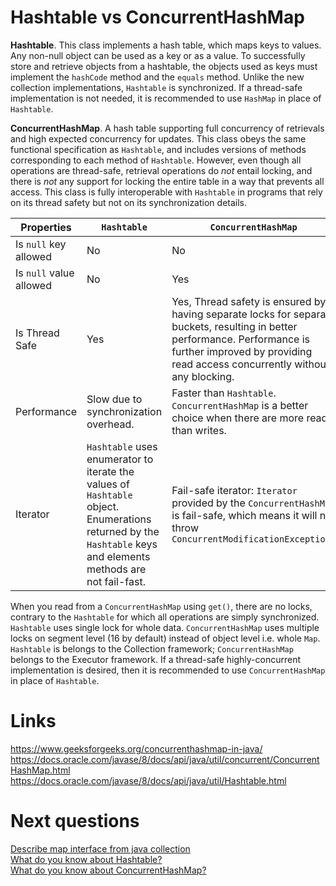 # Hashtable vs ConcurrentHashMap

**Hashtable**. This class implements a hash table, which maps keys to values. Any non-null object can be used as a key or as a value. To successfully store and retrieve objects from a hashtable, the objects used as keys must implement the `hashCode` method and the `equals` method. Unlike the new collection implementations, `Hashtable` is synchronized. If a thread-safe implementation is not needed, it is recommended to use `HashMap` in place of `Hashtable`.

**ConcurrentHashMap**. A hash table supporting full concurrency of retrievals and high expected concurrency for updates. This class obeys the same functional specification as `Hashtable`, and includes versions of methods corresponding to each method of `Hashtable`. However, even though all operations are thread-safe, retrieval operations do *not* entail locking, and there is *not* any support for locking the entire table in a way that prevents all access. This class is fully interoperable with `Hashtable` in programs that rely on its thread safety but not on its synchronization details.

| Properties | `Hashtable` | `ConcurrentHashMap` |
|---|---|---|
| Is `null` key allowed   |  No  |  No  |
| Is `null` value allowed  |  No  |  Yes  |
| Is Thread Safe  | Yes | Yes, Thread safety is ensured by having separate locks for separate buckets, resulting in better performance. Performance is further improved by providing read access concurrently without any blocking.  |
| Performance  | Slow due to synchronization overhead.  | Faster than `Hashtable`. `ConcurrentHashMap` is a better choice when there are more reads than writes. |
| Iterator | `Hashtable` uses enumerator to iterate the values of `Hashtable` object. Enumerations returned by the `Hashtable` keys and elements methods are not fail-fast.  | Fail-safe iterator: `Iterator` provided by the `ConcurrentHashMap` is fail-safe, which means it will not throw `ConcurrentModificationException.`  |

When you read from a `ConcurrentHashMap` using `get()`, there are no locks, contrary to the `Hashtable` for which all operations are simply synchronized. `Hashtable` uses single lock for whole data. `ConcurrentHashMap` uses multiple locks on segment level (16 by default) instead of object level i.e. whole `Map`. `Hashtable` is belongs to the Collection framework; `ConcurrentHashMap` belongs to the Executor framework. If a thread-safe highly-concurrent implementation is desired, then it is recommended to use `ConcurrentHashMap` in place of `Hashtable`. 

# Links
https://www.geeksforgeeks.org/concurrenthashmap-in-java/  
https://docs.oracle.com/javase/8/docs/api/java/util/concurrent/ConcurrentHashMap.html  
https://docs.oracle.com/javase/8/docs/api/java/util/Hashtable.html

# Next questions
[Describe map interface from java collection](https://github.com/Kirchhoff-/Android-Interview-Questions/blob/master/Java/Describe%20map%20interface%20from%20java%20collection.md)  
[What do you know about Hashtable?](https://github.com/Kirchhoff-/Android-Interview-Questions/blob/master/Java/What%20do%20you%20know%20about%20Hashtable.md)  
[What do you know about ConcurrentHashMap?](https://github.com/Kirchhoff-/Android-Interview-Questions/blob/master/Java/What%20do%20you%20know%20about%20ConcurrentHashMap.md)
